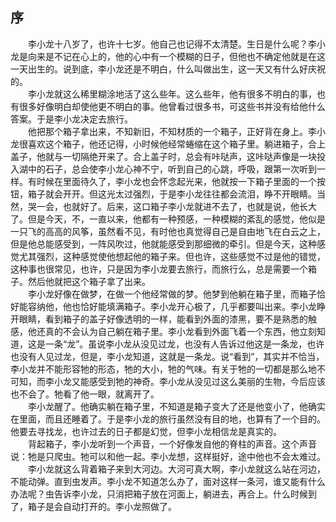 ## 序  
&emsp;&emsp;李小龙十八岁了，也许十七岁。他自己也记得不太清楚。生日是什么呢？李小龙是向来是不记在心上的，他的心中有一个模糊的日子，但他也不确定他就是在这一天出生的。说到底，李小龙还是不明白，什么叫做出生，这一天又有什么好庆祝的。  
&emsp;&emsp;李小龙就这么稀里糊涂地活了这么些年。这么些年，他有很多不明白的事，也有很多好像明白却使他更不明白的事。他曾看过很多书，可这些书并没有给他什么答案。于是李小龙决定去旅行。  
&emsp;&emsp;他把那个箱子拿出来，不知新旧，不知材质的一个箱子，正好背在身上。李小龙很喜欢这个箱子，他还记得，小时候他经常蜷缩在这个箱子里。躺进箱子，合上盖子，他就与一切隔绝开来了。合上盖子时，总会有咔哒声，这咔哒声像是一块投入湖中的石子，总会使李小龙心神不宁，听到自己的心跳，呼吸，跟第一次听到一样。有时候在里面待久了，李小龙也会怀念起光来，他就按一下箱子里面的一个按钮，箱子就会开开。但这光太过强烈，于是李小龙往往都会流泪，睁不开眼睛。当然，哭一会，也就好了。后来，这口箱子李小龙就进不去了，也就是说，他长大了。但是今天，不，一直以来，他都有一种预感，一种模糊的紊乱的感觉，他似是一只飞的高高的风筝，虽然看不见，有时他也真觉得自己是自由地飞在白云之上，但是他总能感受到，一阵风吹过，他就能感受到那细微的牵引。但是今天，这种感觉尤其强烈，这种感觉使他想起他的箱子来。但也许，这些感觉不过是他的错觉，这种事也很常见，也许，只是因为李小龙要去旅行，而旅行么，总是需要一个箱子。然后他就把这个箱子拿了出来。  
&emsp;&emsp;李小龙好像在做梦，在做一个他经常做的梦。他梦到他躺在箱子里，而箱子恰好能容纳他，他也恰好能填满箱子。李小龙开心极了，几乎都要叫出来。李小龙睁开眼睛，看到箱子的盖子好像透明的一样，能看到外面的漆黑，要不是熟悉的触感，他还真的不会认为自己躺在箱子里。李小龙看到外面飞着一个东西，他立刻知道，这是一条“龙”。虽说李小龙从没见过龙，也没有人告诉过他这是一条龙，也许也没有人见过龙，但是，李小龙知道，这就是一条龙。说“看到”，其实并不恰当，李小龙并不能形容牠的形态，牠的大小，牠的气味。有关于牠的一切都是那么地不可知，而李小龙又能感受到牠的神奇。李小龙从没见过这么美丽的生物，今后应该也不会了。牠看了他一眼，就离开了。  
&emsp;&emsp;李小龙醒了。他确实躺在箱子里，不知道是箱子变大了还是他变小了，他确实在里面，而且还睡着了。于是李小龙的旅行虽然没有目的地，也算有了一个目的。他要去寻找龙，也许过去的日子都是幻觉，但李小龙相信龙是真实的。  
&emsp;&emsp;背起箱子，李小龙听到一个声音，一个好像发自他的脊柱的声音。这个声音说：牠是只爬虫。牠可以和他一起。李小龙想，这样挺好，途中他也不会太难过。  
&emsp;&emsp;李小龙就这么背着箱子来到大河边。大河可真大啊，李小龙就这么站在河边，不能动弹。直到虫发声。李小龙不知道怎么办了，面对这样一条河，谁又能有什么办法呢？虫告诉李小龙，只消把箱子放在河面上，躺进去，再合上。什么时候到了，箱子是会自动打开的。李小龙照做了。








